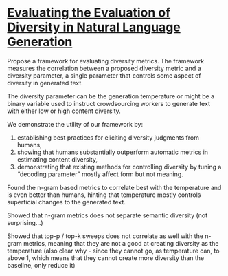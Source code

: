 # [Evaluating the Evaluation of Diversity in Natural Language Generation](https://arxiv.org/pdf/2004.02990.pdf)

Propose a framework for evaluating diversity metrics. The framework measures the correlation between a proposed diversity metric and a diversity parameter, a single parameter that controls some aspect of diversity in generated text. 

The diversity parameter can be the generation temperature or might be a binary variable used to instruct crowdsourcing workers to generate text with either low or high content diversity. 

We demonstrate the utility of our framework by: 

1. establishing best practices for eliciting diversity judgments from humans, 
2. showing that humans substantially outperform automatic metrics in estimating content diversity, 
3. demonstrating that existing methods for controlling diversity by tuning a “decoding parameter” mostly affect form but not meaning. 

Found the n-gram based metrics to correlate best with the temperature and is even better than humans,  hinting that temperature mostly controls superficial changes to the generated text.

Showed that n-gram metrics does not separate semantic diversity (not surprising…)

Showed that top-p / top-k sweeps does not correlate as well with the n-gram metrics, meaning that they are not a good at creating diversity as the temperature (also clear why - since they cannot go, as temperature can, to above 1, which means that they cannot create more diversity than the baseline, only reduce it)